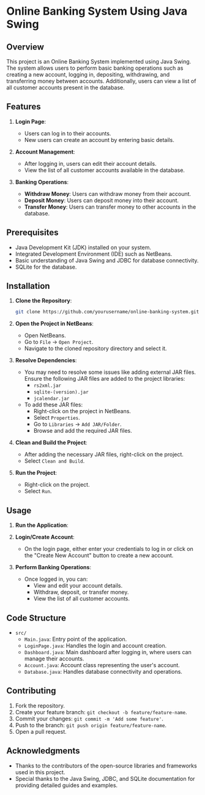 # Online Banking System Using Java Swing

## Overview

This project is an Online Banking System implemented using Java Swing. The system allows users to perform basic banking operations such as creating a new account, logging in, depositing, withdrawing, and transferring money between accounts. Additionally, users can view a list of all customer accounts present in the database.

## Features

1. **Login Page**: 
    - Users can log in to their accounts.
    - New users can create an account by entering basic details.

2. **Account Management**:
    - After logging in, users can edit their account details.
    - View the list of all customer accounts available in the database.

3. **Banking Operations**:
    - **Withdraw Money**: Users can withdraw money from their account.
    - **Deposit Money**: Users can deposit money into their account.
    - **Transfer Money**: Users can transfer money to other accounts in the database.

## Prerequisites

- Java Development Kit (JDK) installed on your system.
- Integrated Development Environment (IDE) such as NetBeans.
- Basic understanding of Java Swing and JDBC for database connectivity.
- SQLite for the database.

## Installation

1. **Clone the Repository**:
    ```sh
    git clone https://github.com/yourusername/online-banking-system.git
    ```

2. **Open the Project in NetBeans**:
    - Open NetBeans.
    - Go to `File` -> `Open Project`.
    - Navigate to the cloned repository directory and select it.

3. **Resolve Dependencies**:
    - You may need to resolve some issues like adding external JAR files. Ensure the following JAR files are added to the project libraries:
        - `rs2xml.jar`
        - `sqlite-(version).jar`
        - `jcalendar.jar`
    - To add these JAR files:
        - Right-click on the project in NetBeans.
        - Select `Properties`.
        - Go to `Libraries` -> `Add JAR/Folder`.
        - Browse and add the required JAR files.

4. **Clean and Build the Project**:
    - After adding the necessary JAR files, right-click on the project.
    - Select `Clean and Build`.

5. **Run the Project**:
    - Right-click on the project.
    - Select `Run`.

## Usage

1. **Run the Application**:
    

2. **Login/Create Account**:
    - On the login page, either enter your credentials to log in or click on the "Create New Account" button to create a new account.

3. **Perform Banking Operations**:
    - Once logged in, you can:
        - View and edit your account details.
        - Withdraw, deposit, or transfer money.
        - View the list of all customer accounts.

## Code Structure

- `src/`
  - `Main.java`: Entry point of the application.
  - `LoginPage.java`: Handles the login and account creation.
  - `Dashboard.java`: Main dashboard after logging in, where users can manage their accounts.
  - `Account.java`: Account class representing the user's account.
  - `Database.java`: Handles database connectivity and operations.

## Contributing

1. Fork the repository.
2. Create your feature branch: `git checkout -b feature/feature-name`.
3. Commit your changes: `git commit -m 'Add some feature'`.
4. Push to the branch: `git push origin feature/feature-name`.
5. Open a pull request.


## Acknowledgments

- Thanks to the contributors of the open-source libraries and frameworks used in this project.
- Special thanks to the Java Swing, JDBC, and SQLite documentation for providing detailed guides and examples.
